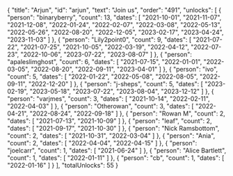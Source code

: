 {
  "title": "Arjun",
  "id": "arjun",
  "text": "Join us",
  "order": "491",
  "unlocks": [
    {
      "person": "binaryberry",
      "count": 13,
      "dates": [
        "2021-10-01",
        "2021-11-07",
        "2021-12-08",
        "2022-01-24",
        "2022-02-07",
        "2022-03-08",
        "2022-05-13",
        "2022-05-26",
        "2022-08-20",
        "2022-12-05",
        "2023-02-17",
        "2023-04-24",
        "2023-11-03"
      ]
    },
    {
      "person": "Lily2point0",
      "count": 9,
      "dates": [
        "2021-07-22",
        "2021-07-25",
        "2021-10-05",
        "2022-03-19",
        "2022-04-12",
        "2022-07-23",
        "2022-10-06",
        "2023-07-22",
        "2023-08-07"
      ]
    },
    {
      "person": "apaleslimghost",
      "count": 6,
      "dates": [
        "2021-07-15",
        "2022-01-01",
        "2022-03-05",
        "2022-08-20",
        "2022-09-11",
        "2023-04-01"
      ]
    },
    {
      "person": "ivo",
      "count": 5,
      "dates": [
        "2022-01-22",
        "2022-05-08",
        "2022-08-05",
        "2022-09-11",
        "2022-12-20"
      ]
    },
    {
      "person": "j-sheps",
      "count": 5,
      "dates": [
        "2023-02-19",
        "2023-05-18",
        "2023-07-22",
        "2023-08-04",
        "2023-12-12"
      ]
    },
    {
      "person": "varjmes",
      "count": 3,
      "dates": [
        "2021-10-14",
        "2022-02-11",
        "2022-04-03"
      ]
    },
    {
      "person": "Otherowan",
      "count": 3,
      "dates": [
        "2022-04-21",
        "2022-08-24",
        "2022-09-18"
      ]
    },
    {
      "person": "Rowan M",
      "count": 2,
      "dates": [
        "2021-07-13",
        "2021-10-09"
      ]
    },
    {
      "person": "leaf",
      "count": 2,
      "dates": [
        "2021-09-17",
        "2021-10-30"
      ]
    },
    {
      "person": "Nick Ramsbottom",
      "count": 2,
      "dates": [
        "2021-10-31",
        "2022-03-04"
      ]
    },
    {
      "person": "Ania",
      "count": 2,
      "dates": [
        "2022-04-04",
        "2022-04-15"
      ]
    },
    {
      "person": "joelcarr",
      "count": 1,
      "dates": [
        "2021-06-24"
      ]
    },
    {
      "person": "Alice Bartlett",
      "count": 1,
      "dates": [
        "2022-01-11"
      ]
    },
    {
      "person": "cb",
      "count": 1,
      "dates": [
        "2022-01-16"
      ]
    }
  ],
  "totalUnlocks": 55
}